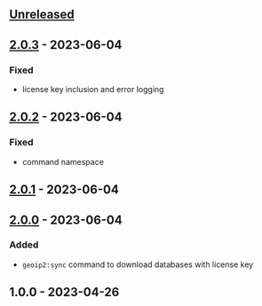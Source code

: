 <a name="unreleased"></a>
## [Unreleased]


<a name="2.0.3"></a>
## [2.0.3] - 2023-06-04
### Fixed
- license key inclusion and error logging


<a name="2.0.2"></a>
## [2.0.2] - 2023-06-04
### Fixed
- command namespace


<a name="2.0.1"></a>
## [2.0.1] - 2023-06-04

<a name="2.0.0"></a>
## [2.0.0] - 2023-06-04
### Added
- `geoip2:sync` command to download databases with license key


<a name="1.0.0"></a>
## 1.0.0 - 2023-04-26

[Unreleased]: https://github.com/BombenProdukt/laravel-geoip2/compare/2.0.3...HEAD
[2.0.3]: https://github.com/BombenProdukt/laravel-geoip2/compare/2.0.2...2.0.3
[2.0.2]: https://github.com/BombenProdukt/laravel-geoip2/compare/2.0.1...2.0.2
[2.0.1]: https://github.com/BombenProdukt/laravel-geoip2/compare/2.0.0...2.0.1
[2.0.0]: https://github.com/BombenProdukt/laravel-geoip2/compare/1.0.0...2.0.0

